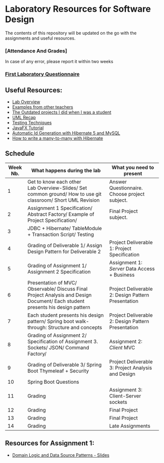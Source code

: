 # Laboratory Resources for Software Design

The contents of this repository will be updated on the go with the assignments and useful resources.
###	[Attendance And Grades]
In case of any error, please report it within two weeks

### [First Laboratory Questionnaire](https://goo.gl/forms/JiHJC4dPuT0VNUrJ3)

##	Useful Resources:
*	[Lab Overview](https://docs.google.com/presentation/d/1oJOEvyqTztCIUlOVEyByOjyuji_TTT4jVIfeFVMfXFg/edit?usp=sharing)
*	[Examples from other teachers](https://github.com/UTCN-SoftwareDesignLab/LabCodeExamples)
*	[The Outdated projects I did when I was a student](https://github.com/buzea/Software-Design "Mambo Jambo Jibberish")
*	[UML Recap](https://drive.google.com/file/d/1prsQZhEYxRUixXnMkxZsiUDUAdJ8-9ij/view?usp=sharing)
*	[Testing Techniques](https://drive.google.com/open?id=1CBZvPDo31fNXHSWTjsn9rCQwPQHiN8ct)
*	[JavaFX Tutorial](https://www.youtube.com/playlist?list=PL6gx4Cwl9DGBzfXLWLSYVy8EbTdpGbUIG)
*	[Automatic Id Generation with Hibernate 5 and MySQL](https://vladmihalcea.com/why-should-not-use-the-auto-jpa-generationtype-with-mysql-and-hibernate/)
*	[How to write a many-to-many with Hibernate](https://vladmihalcea.com/the-best-way-to-use-the-manytomany-annotation-with-jpa-and-hibernate/)
<!--*	[How to create your github repository](https://buzea-vlad.tinytake.com/sf/MjQzNDE2MF83MzYzMDM4) 
*	[Spring Boot Tutorial](https://www.youtube.com/playlist?list=PLqq-6Pq4lTTbx8p2oCgcAQGQyqN8XeA1x) or you can enroll in the online course [here](https://javabrains.thinkific.com/courses/springboot-quickstart)
*	[Spring Boot Examples](http://www.mkyong.com/tutorials/spring-boot-tutorials/) 
*	[Thymeleaf Tutorial](https://www.thymeleaf.org/doc/tutorials/2.1/thymeleafspring.html)
*	[How to write a JUnit Test](https://www.tutorialspoint.com/junit/junit_writing_tests.htm)

-->
## Schedule
| Week Nb. 	| What happens during the lab                                                                                        				| What you need to present                           	|
|----------	|--------------------------------------------------------------------------------------------------------------------				|----------------------------------------------------	|
| 1        	| Get to know each other<br/> Lab Overview-Slides/ Set common ground/ How to use git classroom/  Short UML Revision      				| Answer Questionnaire. Choose project subject.      	|
| 2        	| Assignment 1 Specification/ Abstract Factory/ Example of Project Specification/                                    				| Final Project subject.                             	|
| 3        	| JDBC + Hibernate/  TableModule + Transaction Script/ Testing                                                        				|                                                    	|
| 4        	| Grading of Deliverable 1/ Assign Design Pattern for Deliverable 2                                                 				| Project Deliverable 1: Project Specification       	|
| 5        	| Grading of Assignment 1/ Assignment 2 Specification                                                                				| Assignment 1: *Server*  Data Access + Business     	|
| 6        	| Presentation of MVC/ Observable/ Discuss Final Project Analysis and Design Document/ Each student presents his design pattern 	| Project Deliverable 2: Design Pattern Presentation 	|
| 7        	| Each student presents his design pattern/ Spring boot walk-through: Structure and concepts                        				| Project Deliverable 2: Design Pattern Presentation 	|
| 8        	| Grading of Assignment 2/ Specification of Assignment 3. Sockets/ JSON/ Command Factory/                               			| Assignment 2: *Client* MVC                         	|
| 9        	| Grading of Deliverable 3/ Spring Boot Thymeleaf + Security                                                          				| Project Deliverable 3: Project Analysis and Design 	|
| 10       	| Spring Boot Questions                                                                                              				|                                                    	|
| 11       	| Grading                                                                                                            				| Assignment 3: Client-Server sockets                	|
| 12       	| Grading                                                                                                            				| Final Project                                      	|
| 13       	| Grading                                                                                                            				| Final Project                                      	|
| 14       	| Grading                                                                                                            				| Late Assignments                                   	|


## Resources for Assignment 1:
*	[Domain Logic and Data Source Patterns - Slides](https://docs.google.com/presentation/d/1iOOMN-Tr3VDAUYMSLobgvn2FBubhfRrIuvV9OtxtZcU/edit?usp=sharing)	

<!--
## Resources for Assignment 2:
*	[Structure for storing a tournament](https://docs.google.com/presentation/d/1k0A6Y5MV830cZgmHlqgqblFgtVWtaZNa3e6OCNBlkeY/edit?usp=sharing)
*	[Hibernate Tutorial](https://www.journaldev.com/3793/hibernate-tutorial) Mandatory Chapters: 1,2,3,4,5,8.
*	[Hibernate Example + Abstract Factory](https://github.com/buzea/SoftwareDesign2018/tree/master/Examples/Hibernate)
*	[MVC + Observable Slides](https://docs.google.com/presentation/d/1RlRJl_5q7cNeaB6W3HWTmMxhjRbOjWzFFMa99Bej7Bo/edit?usp=sharing)

## [Feedback Form](https://goo.gl/forms/0GK7i1fQHjAjWg6T2)

 -->
